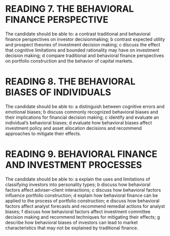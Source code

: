 # READING 7. THE BEHAVIORAL FINANCE PERSPECTIVE

The candidate should be able to:
a contrast traditional and behavioral finance perspectives on investor decisionmaking;
b contrast expected utility and prospect theories of investment decision making;
c discuss the effect that cognitive limitations and bounded rationality may have on investment decision making;
d compare traditional and behavioral finance perspectives on portfolio construction and the behavior of capital markets.

# READING 8. THE BEHAVIORAL BIASES OF INDIVIDUALS

The candidate should be able to:
a distinguish between cognitive errors and emotional biases;
b discuss commonly recognized behavioral biases and their implications for financial decision making;
c identify and evaluate an individual’s behavioral biases;
d evaluate how behavioral biases affect investment policy and asset allocation decisions and recommend approaches to mitigate their effects.

# READING 9. BEHAVIORAL FINANCE AND INVESTMENT PROCESSES

The candidate should be able to:
a explain the uses and limitations of classifying investors into personality types;
b discuss how behavioral factors affect adviser–client interactions;
c discuss how behavioral factors influence portfolio construction;
d explain how behavioral finance can be applied to the process of portfolio
construction;
e discuss how behavioral factors affect analyst forecasts and recommend remedial actions for analyst biases;
f discuss how behavioral factors affect investment committee decision making and recommend techniques for mitigating their effects;
g describe how behavioral biases of investors can lead to market characteristics that may not be explained by traditional finance. 
